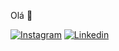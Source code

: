 Olá 👋

[![Instagram](ttps://img.shields.io/badge/Instagram-E4405F?style=for-the-badge&logo=instagram&logoColor=white)](https://www.instagram.com/_lbernardino/)
[![Linkedin]([ttps://img.shields.io/badge/Instagram-E4405F?style=for-the-badge&logo=instagram&logoColor=white](https://img.shields.io/badge/LinkedIn-0077B5?style=for-the-badge&logo=linkedin&logoColor=white))]([https://www.instagram.com/_lbernardino/](https://www.linkedin.com/in/larissa-bernardino-b84763250/))







